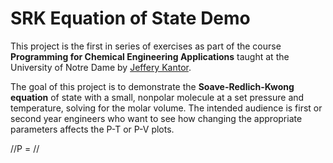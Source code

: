 
# SRK Equation of State Demo
This project is the first in series of exercises as part of the course **Programming for Chemical Engineering Applications** taught at the
University of Notre Dame by [Jeffery Kantor](https://github.com/jckantor).

The goal of this project is to demonstrate the **Soave-Redlich-Kwong equation** of state with a small, nonpolar molecule at a set pressure and temperature, solving for the molar volume. The intended audience is first or second year engineers who want to see how changing the appropriate parameters affects the P-T or P-V plots.

//P = //
